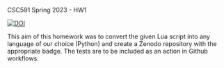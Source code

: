 CSC591 Spring 2023 - HW1


[![DOI](https://zenodo.org/badge/589767774.svg)](https://zenodo.org/badge/latestdoi/589767774)


This aim of this homework was to convert the given Lua script into any language of our choice (Python) and create a Zenodo repository with the appropriate badge. The tests are to be included as an action in Github workflows.
